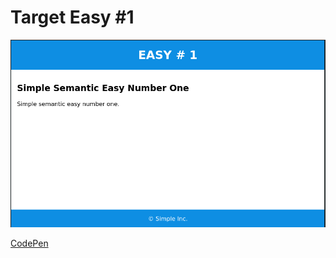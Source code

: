<h1> Target Easy #1 </h1>

<img alt="Design target easy number one." src="target.png">

<p>
	<a href="https://codepen.io/JCPedroza/pen/WNQgyZN">CodePen</a>
</p>
